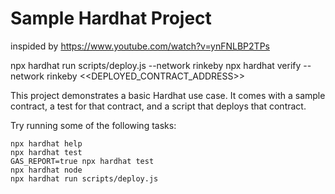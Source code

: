 # Sample Hardhat Project

inspided by https://www.youtube.com/watch?v=ynFNLBP2TPs

npx hardhat run scripts/deploy.js --network rinkeby
npx hardhat verify --network rinkeby <<DEPLOYED_CONTRACT_ADDRESS>>

This project demonstrates a basic Hardhat use case. It comes with a sample contract, a test for that contract, and a script that deploys that contract.

Try running some of the following tasks:

```shell
npx hardhat help
npx hardhat test
GAS_REPORT=true npx hardhat test
npx hardhat node
npx hardhat run scripts/deploy.js
```
